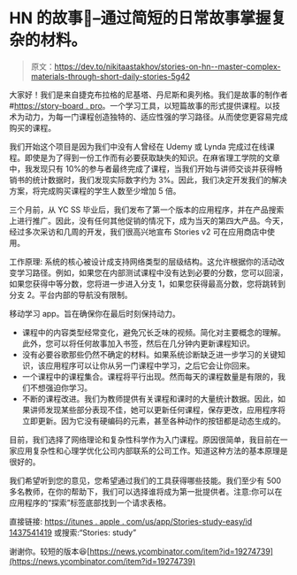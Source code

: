 # HN 的故事🚀–通过简短的日常故事掌握复杂的材料。

> 原文：<https://dev.to/nikitaastakhov/stories-on-hn--master-complex-materials-through-short-daily-stories-5g42>

大家好！我们是来自捷克布拉格的尼基塔、丹尼斯和奥列格。我们是故事的制作者#[https://story-board . pro](https://story-board.pro)。一个学习工具，以短篇故事的形式提供课程。以技术为动力，为每一门课程创造独特的、适应性强的学习路径。从而使您更容易完成购买的课程。

我们开始这个项目是因为我们中没有人曾经在 Udemy 或 Lynda 完成过在线课程。即使是为了得到一份工作而有必要获取缺失的知识。在麻省理工学院的文章中，我发现只有 10%的参与者最终完成了课程，当我们开始与讲师交谈并获得畅销书的统计数据时，我们发现实际数字约为 3%。因此，我们决定开发我们的解决方案，将完成购买课程的学生人数至少增加 5 倍。

三个月前，从 YC SS 毕业后，我们发布了第一个版本的应用程序，并在产品搜索上进行推广。因此，没有任何其他促销的情况下，成为当天的第四大产品。今天，经过多次采访和几周的开发，我们很高兴地宣布 Stories v2 可在应用商店中使用。

工作原理:
系统的核心被设计成支持网络类型的层级结构。这允许根据你的活动改变学习路径。例如，如果您在内部测试课程中没有达到必要的分数，您可以回滚，如果您获得中等分数，您将进一步进入分支 1，如果您获得最高分数，您将跳转到分支 2。平台内部的导航没有限制。

移动学习 app。旨在确保你在最后时刻保持动力。

*   课程中的内容类型经常变化，避免冗长乏味的视频。简化对主要概念的理解。此外，您可以将任何故事加入书签，然后在几分钟内更新课程知识。
*   没有必要谷歌那些仍然不确定的材料。如果系统诊断缺乏进一步学习的关键知识，该应用程序可以让你从另一门课程中学习，之后它会让你回来。
*   一个课程中的课程集合。课程将平行出现。然而每天的课程数量是有限的，我们不想强迫你学习。
*   不断的课程改进。我们为教师提供有关课程和课时的大量统计数据。因此，如果讲师发现某些部分表现不佳，她可以更新任何课程，保存更改，应用程序将立即更新。因为它没有硬编码的元素，甚至各种动作的按钮都是动态生成的。

目前，我们选择了网络理论和复杂性科学作为入门课程。原因很简单，我目前在一家应用复杂性和心理学优化公司内部联系的公司工作。知道这种方法的基本原理是很好的。

我们希望听到您的意见，您希望通过我们的工具获得哪些技能。我们至少有 500 多名教师，在你的帮助下，我们可以选择谁将成为第一批提供者。注意:你可以在应用程序的“探索”标签底部找到一个请求表格。

直接链接:
[https://itunes . apple . com/us/app/Stories-study-easy/id 1437541419](https://itunes.apple.com/us/app/stories-study-easily/id1437541419)
或搜索:“Stories: study”

谢谢你。较短的版本😆[https://news.ycombinator.com/item?id=19274739](https://news.ycombinator.com/item?id=19274739)